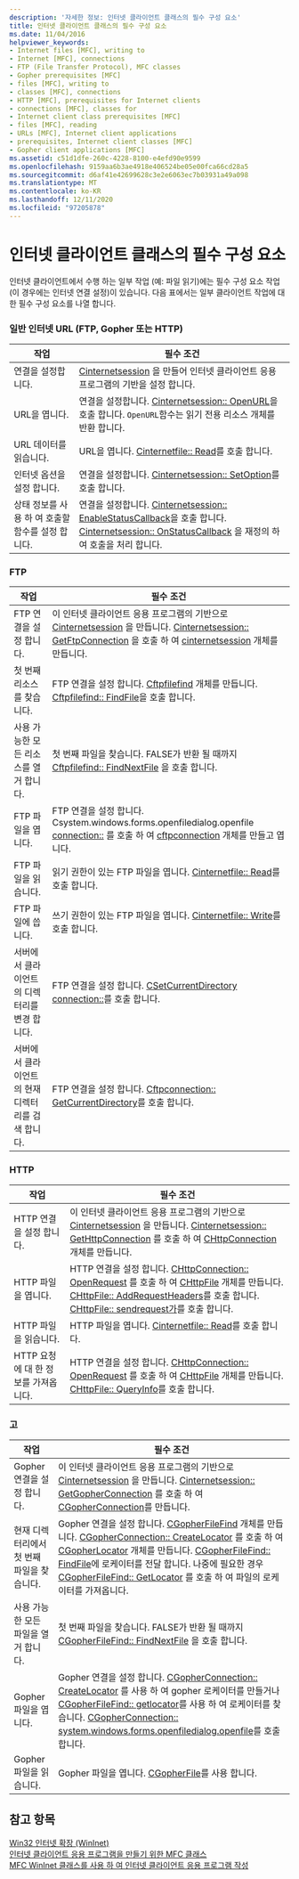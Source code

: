 ```yaml
---
description: '자세한 정보: 인터넷 클라이언트 클래스의 필수 구성 요소'
title: 인터넷 클라이언트 클래스의 필수 구성 요소
ms.date: 11/04/2016
helpviewer_keywords:
- Internet files [MFC], writing to
- Internet [MFC], connections
- FTP (File Transfer Protocol), MFC classes
- Gopher prerequisites [MFC]
- files [MFC], writing to
- classes [MFC], connections
- HTTP [MFC], prerequisites for Internet clients
- connections [MFC], classes for
- Internet client class prerequisites [MFC]
- files [MFC], reading
- URLs [MFC], Internet client applications
- prerequisites, Internet client classes [MFC]
- Gopher client applications [MFC]
ms.assetid: c51d1dfe-260c-4228-8100-e4efd90e9599
ms.openlocfilehash: 9159aa6b3ae4918e406524be05e00fca66cd28a5
ms.sourcegitcommit: d6af41e42699628c3e2e6063ec7b03931a49a098
ms.translationtype: MT
ms.contentlocale: ko-KR
ms.lasthandoff: 12/11/2020
ms.locfileid: "97205878"
---
```

# <a name="prerequisites-for-internet-client-classes"></a>인터넷 클라이언트 클래스의 필수 구성 요소

인터넷 클라이언트에서 수행 하는 일부 작업 (예: 파일 읽기)에는 필수 구성 요소 작업 (이 경우에는 인터넷 연결 설정)이 있습니다. 다음 표에서는 일부 클라이언트 작업에 대 한 필수 구성 요소를 나열 합니다.

### <a name="general-internet-url-ftp-gopher-or-http"></a>일반 인터넷 URL (FTP, Gopher 또는 HTTP)

|작업|필수 조건|
|------------|------------------|
|연결을 설정합니다.|[Cinternetsession](reference/cinternetsession-class.md) 을 만들어 인터넷 클라이언트 응용 프로그램의 기반을 설정 합니다.|
|URL을 엽니다.|연결을 설정합니다. [Cinternetsession:: OpenURL](reference/cinternetsession-class.md#openurl)을 호출 합니다. `OpenURL`함수는 읽기 전용 리소스 개체를 반환 합니다.|
|URL 데이터를 읽습니다.|URL을 엽니다. [Cinternetfile:: Read](reference/cinternetfile-class.md#read)를 호출 합니다.|
|인터넷 옵션을 설정 합니다.|연결을 설정합니다. [Cinternetsession:: SetOption](reference/cinternetsession-class.md#setoption)를 호출 합니다.|
|상태 정보를 사용 하 여 호출할 함수를 설정 합니다.|연결을 설정합니다. [Cinternetsession:: EnableStatusCallback](reference/cinternetsession-class.md#enablestatuscallback)을 호출 합니다. [Cinternetsession:: OnStatusCallback](reference/cinternetsession-class.md#onstatuscallback) 을 재정의 하 여 호출을 처리 합니다.|

### <a name="ftp"></a>FTP

|작업|필수 조건|
|------------|------------------|
|FTP 연결을 설정 합니다.|이 인터넷 클라이언트 응용 프로그램의 기반으로 [Cinternetsession](reference/cinternetsession-class.md) 을 만듭니다. [Cinternetsession:: GetFtpConnection](reference/cinternetsession-class.md#getftpconnection) 을 호출 하 여 [cinternetsession](reference/cftpconnection-class.md) 개체를 만듭니다.|
|첫 번째 리소스를 찾습니다.|FTP 연결을 설정 합니다. [Cftpfilefind](reference/cftpfilefind-class.md) 개체를 만듭니다. [Cftpfilefind:: FindFile](reference/cftpfilefind-class.md#findfile)을 호출 합니다.|
|사용 가능한 모든 리소스를 열거 합니다.|첫 번째 파일을 찾습니다. FALSE가 반환 될 때까지 [Cftpfilefind:: FindNextFile](reference/cftpfilefind-class.md#findnextfile) 을 호출 합니다.|
|FTP 파일을 엽니다.|FTP 연결을 설정 합니다. Csystem.windows.forms.openfiledialog.openfile [connection::](reference/cftpconnection-class.md#openfile) 를 호출 하 여 [cftpconnection](reference/cinternetfile-class.md) 개체를 만들고 엽니다.|
|FTP 파일을 읽습니다.|읽기 권한이 있는 FTP 파일을 엽니다. [Cinternetfile:: Read](reference/cinternetfile-class.md#read)를 호출 합니다.|
|FTP 파일에 씁니다.|쓰기 권한이 있는 FTP 파일을 엽니다. [Cinternetfile:: Write](reference/cinternetfile-class.md#write)를 호출 합니다.|
|서버에서 클라이언트의 디렉터리를 변경 합니다.|FTP 연결을 설정 합니다. [CSetCurrentDirectory connection::](reference/cftpconnection-class.md#setcurrentdirectory)를 호출 합니다.|
|서버에서 클라이언트의 현재 디렉터리를 검색 합니다.|FTP 연결을 설정 합니다. [Cftpconnection:: GetCurrentDirectory](reference/cftpconnection-class.md#getcurrentdirectory)를 호출 합니다.|

### <a name="http"></a>HTTP

|작업|필수 조건|
|------------|------------------|
|HTTP 연결을 설정 합니다.|이 인터넷 클라이언트 응용 프로그램의 기반으로 [Cinternetsession](reference/cinternetsession-class.md) 을 만듭니다. [Cinternetsession:: GetHttpConnection](reference/cinternetsession-class.md#gethttpconnection) 를 호출 하 여 [CHttpConnection](reference/chttpconnection-class.md) 개체를 만듭니다.|
|HTTP 파일을 엽니다.|HTTP 연결을 설정 합니다. [CHttpConnection:: OpenRequest](reference/chttpconnection-class.md#openrequest) 를 호출 하 여 [CHttpFile](reference/chttpfile-class.md) 개체를 만듭니다. [CHttpFile:: AddRequestHeaders](reference/chttpfile-class.md#addrequestheaders)를 호출 합니다. [CHttpFile:: sendrequest가](reference/chttpfile-class.md#sendrequest)를 호출 합니다.|
|HTTP 파일을 읽습니다.|HTTP 파일을 엽니다. [Cinternetfile:: Read](reference/cinternetfile-class.md#read)를 호출 합니다.|
|HTTP 요청에 대 한 정보를 가져옵니다.|HTTP 연결을 설정 합니다. [CHttpConnection:: OpenRequest](reference/chttpconnection-class.md#openrequest) 를 호출 하 여 [CHttpFile](reference/chttpfile-class.md) 개체를 만듭니다. [CHttpFile:: QueryInfo](reference/chttpfile-class.md#queryinfo)를 호출 합니다.|

### <a name="gopher"></a>고

|작업|필수 조건|
|------------|------------------|
|Gopher 연결을 설정 합니다.|이 인터넷 클라이언트 응용 프로그램의 기반으로 [Cinternetsession](reference/cinternetsession-class.md) 을 만듭니다. [Cinternetsession:: GetGopherConnection](reference/cinternetsession-class.md#getgopherconnection) 를 호출 하 여 [CGopherConnection](reference/cgopherconnection-class.md)를 만듭니다.|
|현재 디렉터리에서 첫 번째 파일을 찾습니다.|Gopher 연결을 설정 합니다. [CGopherFileFind](reference/cgopherfilefind-class.md) 개체를 만듭니다. [CGopherConnection:: CreateLocator](reference/cgopherconnection-class.md#createlocator) 를 호출 하 여 [CGopherLocator](reference/cgopherlocator-class.md) 개체를 만듭니다. [CGopherFileFind:: FindFile](reference/cgopherfilefind-class.md#findfile)에 로케이터를 전달 합니다. 나중에 필요한 경우 [CGopherFileFind:: GetLocator](reference/cgopherfilefind-class.md#getlocator) 를 호출 하 여 파일의 로케이터를 가져옵니다.|
|사용 가능한 모든 파일을 열거 합니다.|첫 번째 파일을 찾습니다. FALSE가 반환 될 때까지 [CGopherFileFind:: FindNextFile](reference/cgopherfilefind-class.md#findnextfile) 을 호출 합니다.|
|Gopher 파일을 엽니다.|Gopher 연결을 설정 합니다. [CGopherConnection:: CreateLocator](reference/cgopherconnection-class.md#createlocator) 를 사용 하 여 gopher 로케이터를 만들거나 [CGopherFileFind:: getlocator](reference/cgopherfilefind-class.md#getlocator)를 사용 하 여 로케이터를 찾습니다. [CGopherConnection:: system.windows.forms.openfiledialog.openfile](reference/cgopherconnection-class.md#openfile)를 호출 합니다.|
|Gopher 파일을 읽습니다.|Gopher 파일을 엽니다. [CGopherFile](reference/cgopherfile-class.md)를 사용 합니다.|

## <a name="see-also"></a>참고 항목

[Win32 인터넷 확장 (WinInet)](win32-internet-extensions-wininet.md)<br/>
[인터넷 클라이언트 응용 프로그램을 만들기 위한 MFC 클래스](mfc-classes-for-creating-internet-client-applications.md)<br/>
[MFC WinInet 클래스를 사용 하 여 인터넷 클라이언트 응용 프로그램 작성](writing-an-internet-client-application-using-mfc-wininet-classes.md)
